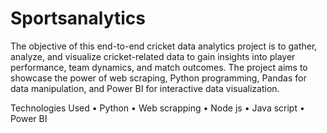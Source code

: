 # Sportsanalytics

The objective of this end-to-end cricket data analytics project is to gather, analyze, and visualize cricket-related data to gain insights into player performance, team dynamics, and match outcomes. The project aims to showcase the power of web scraping, Python programming, Pandas for data manipulation, and Power BI for interactive data visualization.

Technologies Used
•	Python
•	Web scrapping 
•	Node js 
•	Java script
•	Power BI
